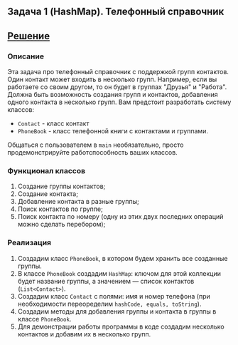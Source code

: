## Задача 1 (HashMap). Телефонный справочник
## [Решение](https://github.com/MarselFazlyev/MarselFazlyev/tree/master/java-homeworks/hash-collections/4.3.1/src)
### Описание
Эта задача про телефонный справочник с поддержкой групп контактов. Один контакт может входить в несколько групп.
Например, если вы работаете со своим другом, то он будет в группах "Друзья" и "Работа".
Должна быть возможность создания групп и контактов, добавления одного контакта в несколько групп.
Вам предстоит разработать систему классов:
* `Contact` - класс контакт
* `PhoneBook` - класс телефонной книги с контактами и группами.

Общаться с пользователем в `main` необязательно, просто продемонстрируйте работспособность ваших классов.

### Функционал классов
1. Создание группы контактов;
2. Создание контакта;
3. Добавление контакта в разные группы;
4. Поиск контактов по группе;
5. Поиск контакта по номеру (одну из этих двух последних операций можно сделать перебором);

### Реализация
1. Создадим класс `PhoneBook`, в котором будем хранить все созданные группы.
2. В классе `PhoneBook` создадим `HashMap`: ключом для этой коллекции будет название группы, а значением — список контактов (`List<Contact>`).
3. Создадим класс `Contact` c полями: имя и номер телефона (при необходимости переоределим `hashCode, equals, toString`).
4. Создадим методы для добавления группы и контакта в группы в классе `PhoneBook`.
5. Для демонстрации работы программы в коде создадим несколько контактов и добавим их в несколько групп.
